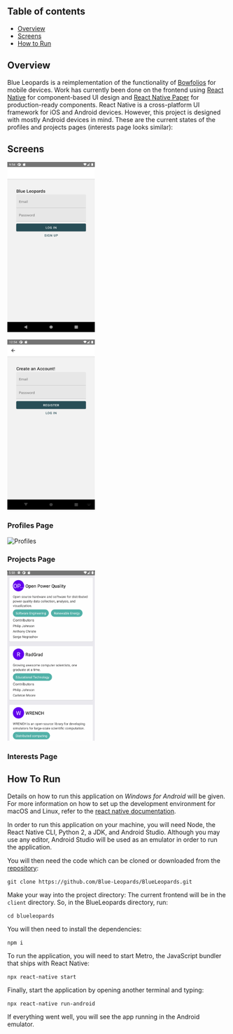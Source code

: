 ## Table of contents

* [Overview](#overview)
* [Screens](#screens)
* [How to Run](#how-to-run)


## Overview

Blue Leopards is a reimplementation of the functionality of [Bowfolios](https://bowfolios.github.io) for mobile devices. Work has currently been done on the frontend using [React Native](https://reactnative.dev) for component-based UI design and [React Native Paper](https://callstack.github.io/react-native-paper/) for production-ready components. React Native is a cross-platform UI framework for iOS and Android devices. However, this project is designed with mostly Android devices in mind. These are the current states of the profiles and projects pages (interests page looks similar):

## Screens

<p float="left">
<img src="images/screens/log-in.png" alt="Log In"
	title="Log In Page" width="200" height="388" />

<img src="images/screens/sign-up.png" alt="Sign Up"
	title="Sign Up Page" width="200" height="388" />
</p>

### Profiles Page

<img src="images/profiles/profiles_page.gif" alt="Profiles"
	title="Profiles Page" width="200" height="388" />

### Projects Page

<img src="images/projects/projects_page.gif" alt="Projects"
	title="Projects Page" width="200" height="388" />

### Interests Page



## How To Run

Details on how to run this application on *Windows for Android* will be given. For more information on how to set up the development environment for macOS and Linux, refer to the [react native documentation](https://reactnative.dev/docs/environment-setup).

In order to run this application on your machine, you will need Node, the React Native CLI, Python 2, a JDK, and Android Studio. Although you may use any editor, Android Studio will be used as an emulator in order to run the application. 

You will then need the code which can be cloned or downloaded from the [repository](https://github.com/Blue-Leopards/BlueLeopards):
```
git clone https://github.com/Blue-Leopards/BlueLeopards.git
```
Make your way into the project directory:
The current frontend will be in the `client` directory. So, in the BlueLeopards directory, run:

```
cd blueleopards
```

You will then need to install the dependencies:

```
npm i
```

To run the application, you will need to start Metro, the JavaScript bundler that ships with React Native:

```
npx react-native start
```

Finally, start the application by opening another terminal and typing:

```
npx react-native run-android
```

If everything went well, you will see the app running in the Android emulator.